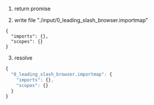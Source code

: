 1. return promise

2. write file "./input/0_leading_slash_browser.importmap"
```importmap
{
  "imports": {},
  "scopes": {}
}
```

3. resolve
```js
{
  "0_leading_slash_browser.importmap": {
    "imports": {},
    "scopes": {}
  }
}
```
